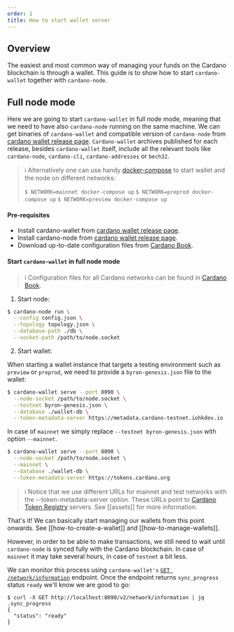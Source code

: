 ```yaml
---
order: 1
title: How to start wallet server
---
```


## Overview
The easiest and most common way of managing your funds on the Cardano blockchain is through a wallet. This guide is to show how to start `cardano-wallet` together with `cardano-node`.

## Full node mode

Here we are going to start `cardano-wallet` in full node mode, meaning that we need to have also `cardano-node` running on the same machine. We can get binaries of `cardano-wallet` and compatible version of `cardano-node` from [cardano wallet release page](https://github.com/input-output-hk/cardano-wallet/releases). `Cardano-wallet` archives published for each release, besides `cardano-wallet` itself, include all the relevant tools like `cardano-node`, `cardano-cli`, `cardano-addresses` or `bech32`.

> :information_source: Alternatively one can use handy [docker-compose](https://github.com/input-output-hk/cardano-wallet#getting-started) to start wallet and the node on different networks:
>
> `$ NETWORK=mainnet docker-compose up`
> `$ NETWORK=preprod docker-compose up`
> `$ NETWORK=preview docker-compose up`

#### Pre-requisites
- Install cardano-wallet from [cardano wallet release page](https://github.com/input-output-hk/cardano-wallet/releases).
- Install cardano-node from [cardano wallet release page](https://github.com/input-output-hk/cardano-wallet/releases).
- Download up-to-date configuration files from [Cardano Book](https://book.world.dev.cardano.org/environments.html).

#### Start `cardano-wallet` in full node mode
> :information_source: Configuration files for all Cardano networks can be found in [Cardano Book](https://book.world.dev.cardano.org/environments.html).

1. Start node:
```bash
$ cardano-node run \
  --config config.json \
  --topology topology.json \
  --database-path ./db \
  --socket-path /path/to/node.socket
```
2. Start wallet:

When starting a wallet instance that targets a testing environment such as `preview` or `preprod`, we need to provide a `byron-genesis.json` file to the wallet:

```bash
$ cardano-wallet serve --port 8090 \
  --node-socket /path/to/node.socket \
  --testnet byron-genesis.json \
  --database ./wallet-db \
  --token-metadata-server https://metadata.cardano-testnet.iohkdev.io
```
In case of `mainnet` we simply replace `--testnet byron-genesis.json` with option `--mainnet`.

```bash
$ cardano-wallet serve --port 8090 \
  --node-socket /path/to/node.socket \
  --mainnet \
  --database ./wallet-db \
  --token-metadata-server https://tokens.cardano.org
```
> :information_source: Notice that we use different URLs for mainnet and test networks with the --token-metadata-server option. These URLs point to [Cardano Token Registry](https://developers.cardano.org/docs/native-tokens/token-registry/cardano-token-registry) servers. See [[assets]] for more information.

That's it! We can basically start managing our wallets from this point onwards. See [[how-to-create-a-wallet]] and [[how-to-manage-wallets]].

However, in order to be able to make transactions, we still need to wait until `cardano-node` is synced fully with the Cardano blockchain. In case of `mainnet` it may take several hours, in case of `testnet` a bit less.

We can monitor this process using `cardano-wallet's` [`GET /network/information`](https://input-output-hk.github.io/cardano-wallet/api/edge/#operation/getNetworkInformation) endpoint. Once the endpoint returns `sync_progress` status `ready` we'll know we are good to go:

```
$ curl -X GET http://localhost:8090/v2/network/information | jq .sync_progress
{
  "status": "ready"
}
```
